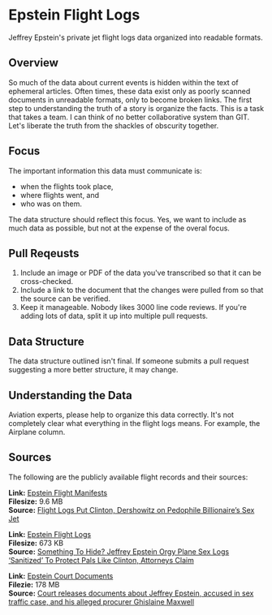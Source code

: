 # Epstein Flight Logs
Jeffrey Epstein's private jet flight logs data organized into readable formats.

## Overview
So much of the data about current events is hidden within the text of ephemeral articles. Often times, these data exist only as poorly scanned documents in unreadable formats, only to become broken links. The first step to understanding the truth of a story is organize the facts. This is a task that takes a team. I can think of no better collaborative system than GIT. Let's liberate the truth from the shackles of obscurity together.

## Focus
The important information this data must communicate is:

- when the flights took place,
- where flights went, and
- who was on them.

The data structure should reflect this focus. Yes, we want to include as much data as possible, but not at the expense of the overal focus.

## Pull Reqeusts
1. Include an image or PDF of the data you've transcribed so that it can be cross-checked.
2. Include a link to the document that the changes were pulled from so that the source can be verified.
3. Keep it manageable. Nobody likes 3000 line code reviews. If you're adding lots of data, split it up into multiple pull requests.

## Data Structure
The data structure outlined isn't final. If someone submits a pull request suggesting a more better structure, it may change.

## Understanding the Data
Aviation experts, please help to organize this data correctly. It's not completely clear what everything in the flight logs means. For example, the Airplane column.

## Sources
The following are the publicly available flight records and their sources:

**Link:** [Epstein Flight Manifests](https://www.dropbox.com/s/ugplsdawnkvkfcv/GAWKER-epstein-flight-manifests.pdf?dl=0)  
**Filesize:** 9.6 MB  
**Source:** [Flight Logs Put Clinton, Dershowitz on Pedophile Billionaire’s Sex Jet](https://gawker.com/flight-logs-put-clinton-dershowitz-on-pedophile-billio-1681039971)

**Link:** [Epstein Flight Logs](https://www.dropbox.com/s/0911d48rotdi2fl/RADAR-epstein-flight-logs.pdf?dl=0)  
**Filesize:** 673 KB  
**Source:** [Something To Hide? Jeffrey Epstein Orgy Plane Sex Logs ‘Sanitized’ To Protect Pals Like Clinton, Attorneys Claim](https://radaronline.com/exclusives/2015/01/royal-sex-scandal-prince-andrew-pedophile-flight-logs/)

**Link:** [Epstein Court Documents](https://www.dropbox.com/s/4mlcoqri6t8m0nn/CNBC-epstein-court-docs.pdf?dl=0)  
**Filezie:** 178 MB  
**Source:** [Court releases documents about Jeffrey Epstein, accused in sex traffic case, and his alleged procurer Ghislaine Maxwell](https://www.cnbc.com/2019/08/09/documents-released-about-jeffrey-epstein-and-ghislaine-maxwell.html)
